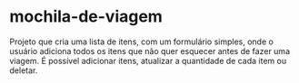 # mochila-de-viagem
Projeto que cria uma lista de itens, com um formulário simples, onde o usuário adiciona todos os itens que não quer esquecer antes de fazer uma viagem. É possível adicionar itens, atualizar a quantidade de cada item ou deletar. 
